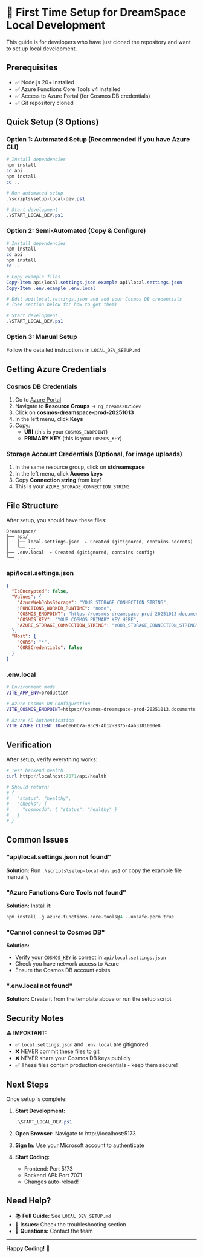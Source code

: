 # 🚀 First Time Setup for DreamSpace Local Development

This guide is for developers who have just cloned the repository and want to set up local development.

## Prerequisites

- ✅ Node.js 20+ installed
- ✅ Azure Functions Core Tools v4 installed
- ✅ Access to Azure Portal (for Cosmos DB credentials)
- ✅ Git repository cloned

## Quick Setup (3 Options)

### Option 1: Automated Setup (Recommended if you have Azure CLI)

```powershell
# Install dependencies
npm install
cd api
npm install
cd ..

# Run automated setup
.\scripts\setup-local-dev.ps1

# Start development
.\START_LOCAL_DEV.ps1
```

### Option 2: Semi-Automated (Copy & Configure)

```powershell
# Install dependencies
npm install
cd api
npm install
cd ..

# Copy example files
Copy-Item api\local.settings.json.example api\local.settings.json
Copy-Item .env.example .env.local

# Edit api\local.settings.json and add your Cosmos DB credentials
# (See section below for how to get them)

# Start development
.\START_LOCAL_DEV.ps1
```

### Option 3: Manual Setup

Follow the detailed instructions in `LOCAL_DEV_SETUP.md`

## Getting Azure Credentials

### Cosmos DB Credentials

1. Go to [Azure Portal](https://portal.azure.com)
2. Navigate to **Resource Groups** → `rg_dreams2025dev`
3. Click on **cosmos-dreamspace-prod-20251013**
4. In the left menu, click **Keys**
5. Copy:
   - **URI** (this is your `COSMOS_ENDPOINT`)
   - **PRIMARY KEY** (this is your `COSMOS_KEY`)

### Storage Account Credentials (Optional, for image uploads)

1. In the same resource group, click on **stdreamspace**
2. In the left menu, click **Access keys**
3. Copy **Connection string** from key1
4. This is your `AZURE_STORAGE_CONNECTION_STRING`

## File Structure

After setup, you should have these files:

```
Dreamspace/
├── api/
│   ├── local.settings.json  ← Created (gitignored, contains secrets)
│   └── ...
├── .env.local  ← Created (gitignored, contains config)
└── ...
```

### api/local.settings.json

```json
{
  "IsEncrypted": false,
  "Values": {
    "AzureWebJobsStorage": "YOUR_STORAGE_CONNECTION_STRING",
    "FUNCTIONS_WORKER_RUNTIME": "node",
    "COSMOS_ENDPOINT": "https://cosmos-dreamspace-prod-20251013.documents.azure.com:443/",
    "COSMOS_KEY": "YOUR_COSMOS_PRIMARY_KEY_HERE",
    "AZURE_STORAGE_CONNECTION_STRING": "YOUR_STORAGE_CONNECTION_STRING"
  },
  "Host": {
    "CORS": "*",
    "CORSCredentials": false
  }
}
```

### .env.local

```bash
# Environment mode
VITE_APP_ENV=production

# Azure Cosmos DB Configuration
VITE_COSMOS_ENDPOINT=https://cosmos-dreamspace-prod-20251013.documents.azure.com:443/

# Azure AD Authentication
VITE_AZURE_CLIENT_ID=ebe60b7a-93c9-4b12-8375-4ab3181000e8
```

## Verification

After setup, verify everything works:

```powershell
# Test backend health
curl http://localhost:7071/api/health

# Should return:
# {
#   "status": "healthy",
#   "checks": {
#     "cosmosdb": { "status": "healthy" }
#   }
# }
```

## Common Issues

### "api/local.settings.json not found"
**Solution:** Run `.\scripts\setup-local-dev.ps1` or copy the example file manually

### "Azure Functions Core Tools not found"
**Solution:** Install it:
```powershell
npm install -g azure-functions-core-tools@4 --unsafe-perm true
```

### "Cannot connect to Cosmos DB"
**Solution:** 
- Verify your `COSMOS_KEY` is correct in `api/local.settings.json`
- Check you have network access to Azure
- Ensure the Cosmos DB account exists

### ".env.local not found"
**Solution:** Create it from the template above or run the setup script

## Security Notes

⚠️ **IMPORTANT:**
- ✅ `local.settings.json` and `.env.local` are gitignored
- ❌ NEVER commit these files to git
- ❌ NEVER share your Cosmos DB keys publicly
- ✅ These files contain production credentials - keep them secure!

## Next Steps

Once setup is complete:

1. **Start Development:**
   ```powershell
   .\START_LOCAL_DEV.ps1
   ```

2. **Open Browser:**
   Navigate to http://localhost:5173

3. **Sign In:**
   Use your Microsoft account to authenticate

4. **Start Coding:**
   - Frontend: Port 5173
   - Backend API: Port 7071
   - Changes auto-reload!

## Need Help?

- 📚 **Full Guide:** See `LOCAL_DEV_SETUP.md`
- 🐛 **Issues:** Check the troubleshooting section
- 💬 **Questions:** Contact the team

---

**Happy Coding!** 🚀

